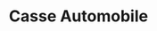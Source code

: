 ---
title: "Casse Automobile"
url: /saint-just-malmont/casse-automobile-route-de-linnovation/
shop: pièces de voitures
---